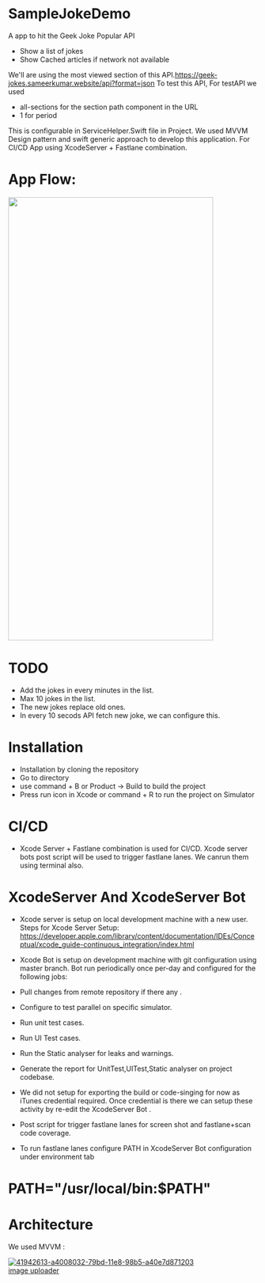 # SampleJokeDemo
A app to hit the Geek Joke Popular API

* Show a list of jokes 
* Show Cached articles if network not available

We'll are using the most viewed section of this API.https://geek-jokes.sameerkumar.website/api?format=json To test this API, For testAPI we used

* all-sections for the section path component in the URL
* 1 for period

This is configurable in ServiceHelper.Swift file in Project. We used MVVM Design pattern and swift generic approach to develop this application. For CI/CD App using XcodeServer + Fastlane combination.

# App Flow:


<img src="https://i.ibb.co/k6QRTWs/ezgif-com-gif-maker.gif" width="414" height="896" />


# TODO

* Add the jokes in every minutes in the list.
* Max 10 jokes in the list.
* The new jokes replace old ones.
* In every 10 secods API fetch new joke, we can configure this.

# Installation

* Installation by cloning the repository
* Go to directory
* use command + B or Product -> Build to build the project
* Press run icon in Xcode or command + R to run the project on Simulator

# CI/CD

* Xcode Server + Fastlane combination is used for CI/CD. Xcode server bots post script will be used to trigger fastlane lanes. We canrun them using terminal also.

# XcodeServer And XcodeServer Bot

* Xcode server is setup on local development machine with a new user. Steps for Xcode Server Setup: https://developer.apple.com/library/content/documentation/IDEs/Conceptual/xcode_guide-continuous_integration/index.html

* Xcode Bot is setup on development machine with git configuration using master branch. Bot run periodically once per-day and configured for the following jobs:

* Pull changes from remote repository if there any .
* Configure to test parallel on specific simulator.
* Run unit test cases.
* Run UI Test cases.
* Run the Static analyser for leaks and warnings.
* Generate the report for UnitTest,UITest,Static analyser on project codebase.
* We did not setup for exporting the build or code-singing for now as iTunes credential required. Once credential is there we can setup these activity by re-edit the XcodeServer Bot .
* Post script for trigger fastlane lanes for screen shot and fastlane+scan code coverage.
* To run fastlane lanes configure PATH in XcodeServer Bot configuration under environment tab

# PATH="/usr/local/bin:$PATH"

# Architecture

We used MVVM :

<a href="https://ibb.co/Z2gN23W"><img src="https://i.ibb.co/LNgvNMn/41942613-a4008032-79bd-11e8-98b5-a40e7d871203.png" alt="41942613-a4008032-79bd-11e8-98b5-a40e7d871203" border="0"></a><br /><a target='_blank' href='https://imgbb.com/'>image uploader</a><br />

